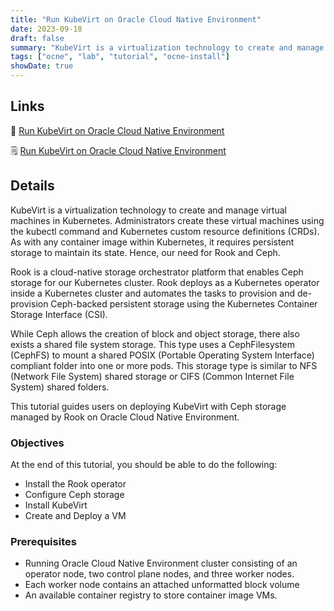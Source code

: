 ```yaml
---
title: "Run KubeVirt on Oracle Cloud Native Environment"
date: 2023-09-18
draft: false
summary: "KubeVirt is a virtualization technology to create and manage virtual machines in Kubernetes. Administrators create these virtual machines using the kubectl command and Kubernetes custom resource definitions (CRDs)."
tags: ["ocne", "lab", "tutorial", "ocne-install"]
showDate: true
---
```


## Links

:crescent_moon: [Run KubeVirt on Oracle Cloud Native Environment](https://luna.oracle.com/lab/87d85c56-d929-45bc-aa8c-3f51cd584b2d)

:spiral_notepad: [Run KubeVirt on Oracle Cloud Native Environment](https://docs.oracle.com/en/learn/ocne-kubevirt/)

## Details

KubeVirt is a virtualization technology to create and manage virtual machines in Kubernetes. Administrators create these virtual machines using the kubectl command and Kubernetes custom resource definitions (CRDs). As with any container image within Kubernetes, it requires persistent storage to maintain its state. Hence, our need for Rook and Ceph.

Rook is a cloud-native storage orchestrator platform that enables Ceph storage for our Kubernetes cluster. Rook deploys as a Kubernetes operator inside a Kubernetes cluster and automates the tasks to provision and de-provision Ceph-backed persistent storage using the Kubernetes Container Storage Interface (CSI).

While Ceph allows the creation of block and object storage, there also exists a shared file system storage. This type uses a CephFilesystem (CephFS) to mount a shared POSIX (Portable Operating System Interface) compliant folder into one or more pods. This storage type is similar to NFS (Network File System) shared storage or CIFS (Common Internet File System) shared folders.

This tutorial guides users on deploying KubeVirt with Ceph storage managed by Rook on Oracle Cloud Native Environment.

### Objectives

At the end of this tutorial, you should be able to do the following:

- Install the Rook operator
- Configure Ceph storage
- Install KubeVirt
- Create and Deploy a VM

### Prerequisites

- Running Oracle Cloud Native Environment cluster consisting of an operator node, two control plane nodes, and three worker nodes.
- Each worker node contains an attached unformatted block volume
- An available container registry to store container image VMs.
